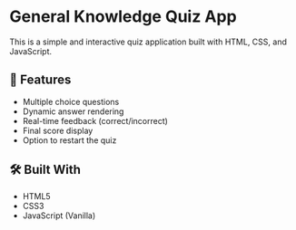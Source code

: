 # General Knowledge Quiz App

This is a simple and interactive quiz application built with HTML, CSS, and JavaScript.

## 🚀 Features

- Multiple choice questions
- Dynamic answer rendering
- Real-time feedback (correct/incorrect)
- Final score display
- Option to restart the quiz

## 🛠️ Built With

- HTML5
- CSS3
- JavaScript (Vanilla)
